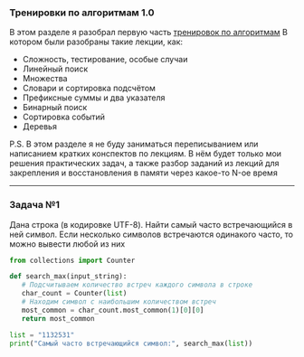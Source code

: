 ### Тренировки по алгоритмам 1.0

В этом разделе я разобрал первую часть [тренировок по алгоритмам](https://yandex.ru/yaintern/algorithm-training_1)
В котором были разобраны такие лекции, как:

- Сложность, тестирование, особые случаи
- Линейный поиск
- Множества
- Словари и сортировка подсчётом
- Префиксные суммы и два указателя
- Бинарный поиск
- Сортировка событий
- Деревья



P.S. В этом разделе я не буду заниматься переписыванием или написанием кратких конспектов по лекциям.
В нём будет только мои решения практических задач, а также разбор заданий из лекций для 
закрепления и восстановления в памяти через какое-то N-ое время

_____________________________________________________________________________________________________________________________


### Задача №1

 Дана строка (в кодировке UTF-8). Найти самый часто встречающийся в ней символ. Если несколько символов встречаются одинакого часто, то можно вывести любой из них

 ```python
from collections import Counter

def search_max(input_string):
    # Подсчитываем количество встреч каждого символа в строке
    char_count = Counter(list)
    # Находим символ с наибольшим количеством встреч
    most_common = char_count.most_common(1)[0][0]
    return most_common

list = "1132531"
print("Самый часто встречающийся символ:", search_max(list))
```

 
